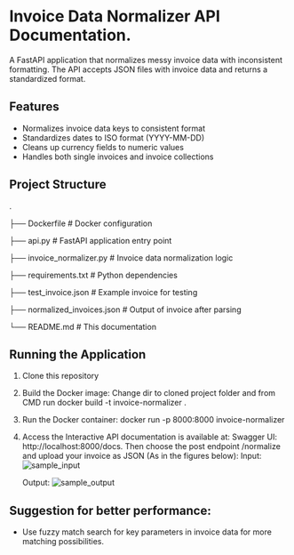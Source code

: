 # Invoice Data Normalizer API Documentation.

A FastAPI application that normalizes messy invoice data with inconsistent formatting. The API accepts JSON files with invoice data and returns a standardized format.

## Features

* Normalizes invoice data keys to consistent format
* Standardizes dates to ISO format (YYYY-MM-DD)
* Cleans up currency fields to numeric values
* Handles both single invoices and invoice collections

## Project Structure
.

├── Dockerfile                # Docker configuration

├── api.py                    # FastAPI application entry point

├── invoice_normalizer.py     # Invoice data normalization logic

├── requirements.txt          # Python dependencies

├── test_invoice.json         # Example invoice for testing

├── normalized_invoices.json  # Output of invoice after parsing

└── README.md                 # This documentation

## Running the Application

1. Clone this repository
2. Build the Docker image:
Change dir to cloned project folder and from CMD run docker build -t invoice-normalizer .
3. Run the Docker container: docker run -p 8000:8000 invoice-normalizer
4. Access the Interactive API documentation is available at: Swagger UI: http://localhost:8000/docs. Then choose the post endpoint /normalize and upload your invoice as JSON
   (As in the figures below):
   Input: ![sample_input](https://github.com/user-attachments/assets/27d4699c-39d4-4c34-b26e-74430749333d)


   Output: ![sample_output](https://github.com/user-attachments/assets/d6ec1935-ad11-4aae-be20-de8fe2a3db4c)

## Suggestion for better performance:

* Use fuzzy match search for key parameters in invoice data for more matching possibilities.
